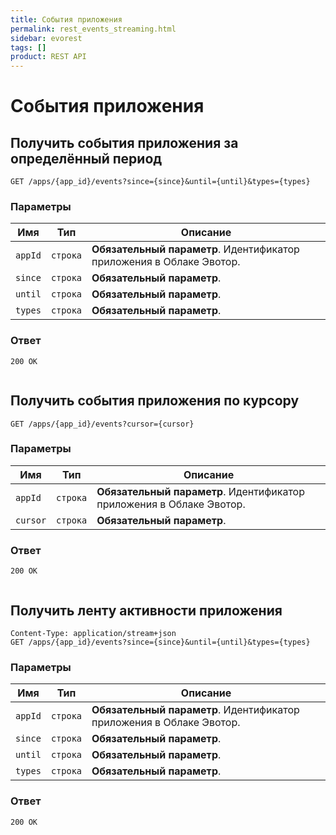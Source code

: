 ```yaml
---
title: События приложения
permalink: rest_events_streaming.html
sidebar: evorest
tags: []
product: REST API
---
```


# События приложения

## Получить события приложения за определённый период

    GET /apps/{app_id}/events?since={since}&until={until}&types={types}

### Параметры

Имя  |  Тип | Описание
-----|------|--------------
`appId`|`строка` | **Обязательный параметр**. Идентификатор приложения в Облаке Эвотор.
`since`|`строка` | **Обязательный параметр**.
`until`|`строка` | **Обязательный параметр**.
`types`|`строка` | **Обязательный параметр**.

### Ответ

```
200 OK
```
```json

```


## Получить события приложения по курсору

    GET /apps/{app_id}/events?cursor={cursor}

### Параметры

Имя  |  Тип | Описание
-----|------|--------------
`appId`|`строка` | **Обязательный параметр**. Идентификатор приложения в Облаке Эвотор.
`cursor`|`строка` | **Обязательный параметр**.


### Ответ

```
200 OK
```
```json

```

## Получить ленту активности приложения

    Content-Type: application/stream+json
    GET /apps/{app_id}/events?since={since}&until={until}&types={types}

### Параметры

Имя  |  Тип | Описание
-----|------|--------------
`appId`|`строка` | **Обязательный параметр**. Идентификатор приложения в Облаке Эвотор.
`since`|`строка` | **Обязательный параметр**.
`until`|`строка` | **Обязательный параметр**.
`types`|`строка` | **Обязательный параметр**.


### Ответ

```
200 OK
```
```json

```
